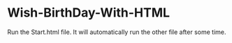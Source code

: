 # Wish-BirthDay-With-HTML

Run the Start.html file.
It will automatically run the other file after some time.
